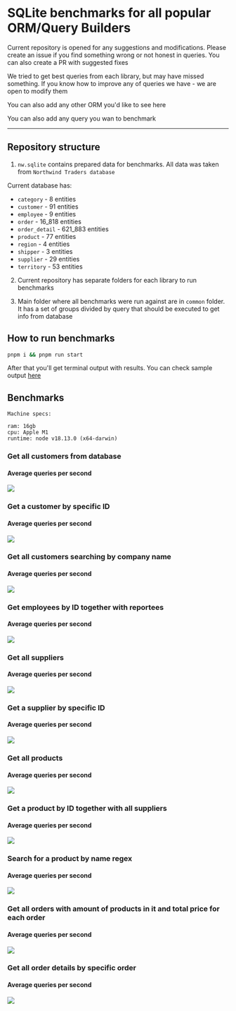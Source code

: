 # SQLite benchmarks for all popular ORM/Query Builders

Current repository is opened for any suggestions and modifications. Please create an issue if you find something wrong or not honest in queries. You can also create a PR with suggested fixes

We tried to get best queries from each library, but may have missed something. If you know how to improve any of queries we have - we are open to modify them

You can also add any other ORM you'd like to see here

You can also add any query you wan to benchmark

---

## Repository structure

1. `nw.sqlite` contains prepared data for benchmarks. All data was taken from `Northwind Traders database`

Current database has:

- `category` - 8 entities
- `customer` - 91 entities
- `employee` - 9 entities
- `order` - 16_818 entities
- `order_detail` - 621_883 entities
- `product` - 77 entities
- `region` - 4 entities
- `shipper` - 3 entities
- `supplier` - 29 entities
- `territory` - 53 entities

2. Current repository has separate folders for each library to run benchmarks

3. Main folder where all benchmarks were run against are in `common` folder. It has a set of groups divided by query that should be executed to get info from database

## How to run benchmarks

```bash
pnpm i && pnpm run start
```

After that you'll get terminal output with results. You can check sample output [here](./output.md)

## Benchmarks

```
Machine specs:

ram: 16gb
cpu: Apple M1
runtime: node v18.13.0 (x64-darwin)
```

### Get all customers from database

#### Average queries per second

![](media/first.png)

### Get a customer by specific ID

#### Average queries per second

![](media/second.png)

### Get all customers searching by company name

#### Average queries per second

![](media/three.png)

### Get employees by ID together with reportees

#### Average queries per second

![](media/five.png)

### Get all suppliers

#### Average queries per second

![](media/six.png)

### Get a supplier by specific ID

#### Average queries per second

![](media/seven.png)

### Get all products

#### Average queries per second

![](media/eight.png)

### Get a product by ID together with all suppliers

#### Average queries per second

![](media/nine.png)

### Search for a product by name regex

#### Average queries per second

![](media/ten.png)

### Get all orders with amount of products in it and total price for each order

#### Average queries per second

![](media/eleven.png)

### Get all order details by specific order

#### Average queries per second

![](media/twelve.png)
